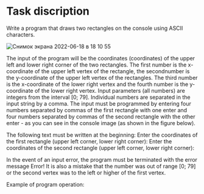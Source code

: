 # Task discription

Write a program that draws two rectangles on the console using ASCII characters.

![Снимок экрана 2022-06-18 в 18 10 55](https://user-images.githubusercontent.com/92887696/174447177-332efb34-c412-42de-b27e-c2fe37e2c207.png)

The input of the program will be the coordinates (coordinates) of the upper left and lower right corner of the two rectangles. The first number is the x-coordinate of the upper left vertex of the rectangle, the secondnumber is the y-coordinate of the upper left vertex of the rectangles. The third number is the x-coordinate of the lower right vertex and the fourth number is the y-coordinate of the lower right vertex. Input parameters (all numbers) are integers from the interval [0; 79]. Individual numbers are separated in the input string by a comma. The input must be programmed by entering four numbers separated by commas of the first rectangle with one enter and four numbers separated by commas of the second rectangle with the other enter - as you can see in the console image (as shown in the figure below).

The following text must be written at the beginning:
Enter the coordinates of the first rectangle (upper left corner, lower right corner):
Enter the coordinates of the second rectangle (upper left corner, lower right corner):

In the event of an input error, the program must be terminated with the error message Error! It is also a mistake that the number was out of range [0; 79] or the second vertex was to the left or higher of the first vertex.

Example of program operation: 

